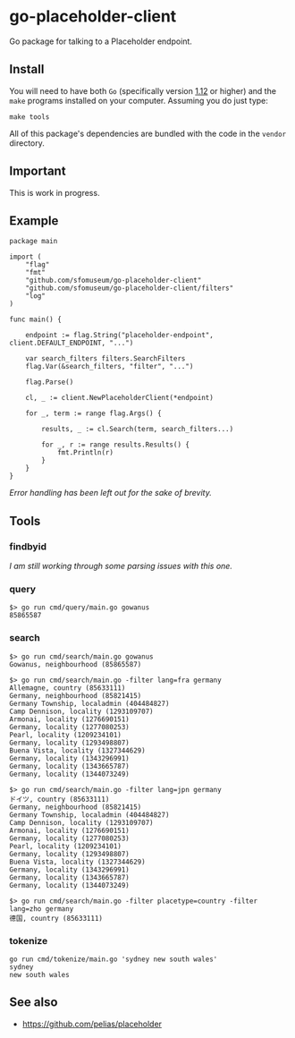# go-placeholder-client

Go package for talking to a Placeholder endpoint.

## Install

You will need to have both `Go` (specifically version [1.12](https://golang.org/dl/) or higher) and the `make` programs installed on your computer. Assuming you do just type:

```
make tools
```

All of this package's dependencies are bundled with the code in the `vendor` directory.

## Important

This is work in progress.

## Example

```
package main

import (
	"flag"
	"fmt"
	"github.com/sfomuseum/go-placeholder-client"
	"github.com/sfomuseum/go-placeholder-client/filters"	
	"log"
)

func main() {

	endpoint := flag.String("placeholder-endpoint", client.DEFAULT_ENDPOINT, "...")

	var search_filters filters.SearchFilters
	flag.Var(&search_filters, "filter", "...")
	
	flag.Parse()

	cl, _ := client.NewPlaceholderClient(*endpoint)

	for _, term := range flag.Args() {

		results, _ := cl.Search(term, search_filters...)

		for _, r := range results.Results() {
			fmt.Println(r)
		}
	}
}

```

_Error handling has been left out for the sake of brevity._

## Tools

### findbyid

_I am still working through some parsing issues with this one._

### query

```
$> go run cmd/query/main.go gowanus
85865587
```

### search

```
$> go run cmd/search/main.go gowanus
Gowanus, neighbourhood (85865587)

$> go run cmd/search/main.go -filter lang=fra germany
Allemagne, country (85633111)
Germany, neighbourhood (85821415)
Germany Township, localadmin (404484827)
Camp Dennison, locality (1293109707)
Armonai, locality (1276690151)
Germany, locality (1277080253)
Pearl, locality (1209234101)
Germany, locality (1293498807)
Buena Vista, locality (1327344629)
Germany, locality (1343296991)
Germany, locality (1343665787)
Germany, locality (1344073249)

$> go run cmd/search/main.go -filter lang=jpn germany
ドイツ, country (85633111)
Germany, neighbourhood (85821415)
Germany Township, localadmin (404484827)
Camp Dennison, locality (1293109707)
Armonai, locality (1276690151)
Germany, locality (1277080253)
Pearl, locality (1209234101)
Germany, locality (1293498807)
Buena Vista, locality (1327344629)
Germany, locality (1343296991)
Germany, locality (1343665787)
Germany, locality (1344073249)

$> go run cmd/search/main.go -filter placetype=country -filter lang=zho germany
德国, country (85633111)
```

### tokenize

```
go run cmd/tokenize/main.go 'sydney new south wales'
sydney
new south wales
```

## See also

* https://github.com/pelias/placeholder